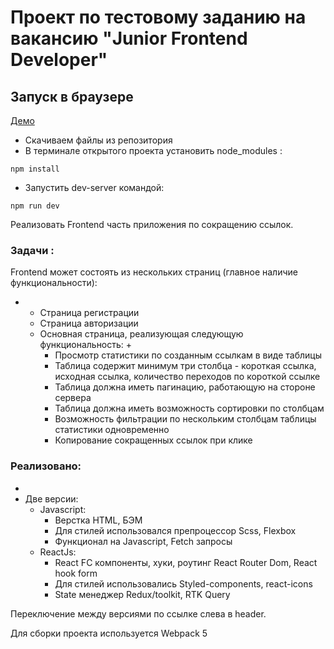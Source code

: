 # Проект по тестовому заданию на вакансию "Junior Frontend Developer"

## Запуск в браузере

[Демо](http://89.108.102.189/)

- Скачиваем файлы из репозитория
- В терминале открытого проекта установить node_modules :

```
npm install
```

- Запустить dev-server командой:
```
npm run dev
```

Реализовать Frontend часть приложения по сокращению ссылок.
### Задачи :

Frontend может состоять из нескольких страниц (главное наличие функциональности):

+
  - Страница регистрации
  - Страница авторизации
  - Основная страница, реализующая следующую функциональность:
    + 
      - Просмотр статистики по созданным ссылкам в виде таблицы
      - Таблица содержит минимум три столбца - короткая ссылка, исходная ссылка, количество переходов по короткой ссылке
      - Таблица должна иметь пагинацию, работающую на стороне сервера
      - Таблица должна иметь возможность сортировки по столбцам
      - Возможность фильтрации по нескольким столбцам таблицы статистики одновременно
      - Копирование сокращенных ссылок при клике
   
### Реализовано:
 -
 - Две версии:
   + Javascript:
     - Верстка HTML, БЭМ
     - Для стилей использовался препроцессор Scss, Flexbox
     - Функционал на Javascript, Fetch запросы
   + ReactJs:
     - React FC компоненты, хуки, роутинг React Router Dom, React hook form
     - Для стилей использовались Styled-components, react-icons
     - State менеджер Redux/toolkit, RTK Query

Переключение между версиями по ссылке слева в header.

Для сборки проекта используется Webpack 5

